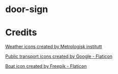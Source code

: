 # door-sign

# Credits

<a href="https://www.met.no">Weather icons created by Metrologisk institutt</a>

<a href="https://www.flaticon.com/free-icons/transport" title="public transport icons">Public transport icons created by Google - Flaticon</a>

<a href="https://www.flaticon.com/free-icons/boat" title="boat icons">Boat icon created by Freepik - Flaticon</a>
